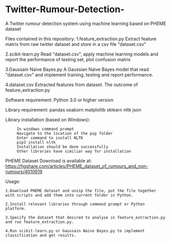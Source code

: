 # Twitter-Rumour-Detection-
A Twitter rumour detection system using machine learning based on PHEME dataset

Files contained in this repository:
1.feature_extraction.py
    Extract feature matrix from raw twitter dataset and store in a csv file "dataset.csv"
    
2.scikit-learn.py
    Read "dataset.csv", apply machine learning models and report the performance of testing set, plot confusion matrix
    
3.Gaussain Naive Bayes.py
    A Gaussian Naive Bayes model that read "dataset.csv" and implement training, testing and report performance.
    
4.dataset.csv
    Extracted features from dataset. The outcome of feature_extraction.py


Software requirement: Python 3.0 or higher version

Library requirement: pandas seaborn matplotlib sklearn nltk json

Library installation (based on Windows):

         In windows command prompt
         Navigate to the location of the pip folder
         Enter command to install NLTK
         pip3 install nltk
         Installation should be done successfully
         Other libraries have similiar way for installation
         
PHEME Dataset Download is available at: https://figshare.com/articles/PHEME_dataset_of_rumours_and_non-rumours/4010619

Usage:

    1.Download PHEME dataset and unzip the file, put the file together with scripts and add them into current folder in Python.
    
    2.Install relevant libraries through command prompt or Python platform.
    
    3.Specify the dataset that desired to analyse in feature_extraction.py and run feature_extraction.py.
    
    4.Run scikit-learn.py or Gaussain Naive Bayes.py to implement classification and get results.
